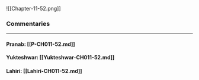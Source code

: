 ![[Chapter-11-52.png]]

### Commentaries

---

#### Pranab: [[P-CH011-52.md]]

#### Yukteshwar: [[Yukteshwar-CH011-52.md]]

#### Lahiri: [[Lahiri-CH011-52.md]]
